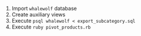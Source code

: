 1. Import ```whalewolf``` database
2. Create auxiliary views
3. Execute ```psql whalewolf < export_subcategory.sql```
4. Execute ```ruby pivot_products.rb```
